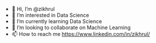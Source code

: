 - 👋 Hi, I’m @zikhrul
- 👀 I’m interested in Data Science
- 🌱 I’m currently learning Data Science
- 💞️ I’m looking to collaborate on Machine Learning
- 📫 How to reach me https://www.linkedin.com/in/zikhrul/

<!---
zikhrul/zikhrul is a ✨ special ✨ repository because its `README.md` (this file) appears on your GitHub profile.
You can click the Preview link to take a look at your changes.
--->
